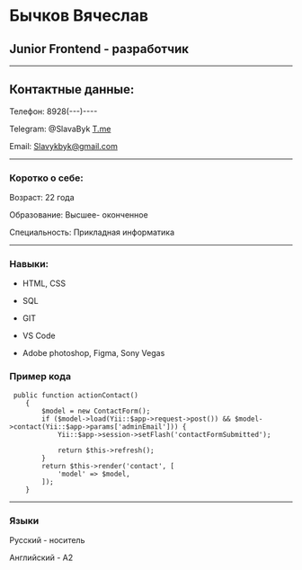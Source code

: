 # Бычков Вячеслав    

## Junior Frontend - разработчик
***
## Контактные данные:
Телефон: 8928(---)----

Telegram: @SlavaByk
[T.me](
https://web.telegram.org/z/)

Email: Slavykbyk@gmail.com
***
### Коротко о себе:

Возраст: 22 года

Образование: Высшее- оконченное 

Специальность: Прикладная информатика 
***
### Навыки:

* HTML, CSS

* SQL

* GIT

* VS Code 
 
* Adobe photoshop, Figma, Sony Vegas

### Пример кода

```
 public function actionContact()
    {
        $model = new ContactForm();
        if ($model->load(Yii::$app->request->post()) && $model->contact(Yii::$app->params['adminEmail'])) {
            Yii::$app->session->setFlash('contactFormSubmitted');

            return $this->refresh();
        }
        return $this->render('contact', [
            'model' => $model,
        ]);
    }

```

***

### Языки 

Русский - носитель 

Английский - A2



